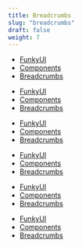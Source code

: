 ```yaml
---
title: Breadcrumbs
slug: "breadcrumbs"
draft: false
weight: 7
---
```


<div class="flex-boxes">
  <div class="flex-box flex-box-big">
    <div class="breadcrumb--small">
      <ul>
        <li class="breadcrumb__item"><a href="#">FunkyUI</a></li>
        <li class="breadcrumb__item"><a href="#">Components</a></li>
        <li class="breadcrumb__item breadcrumb__item--active"><a href="#">Breadcrumbs</a></li>
      </ul>
    </div>    
    <div class="breadcrumb">
      <ul>
        <li class="breadcrumb__item"><a href="#">FunkyUI</a></li>
        <li class="breadcrumb__item"><a href="#">Components</a></li>
        <li class="breadcrumb__item breadcrumb__item--active"><a href="#">Breadcrumbs</a></li>
      </ul>
    </div>    
    <div class="breadcrumb--medium">
      <ul>
        <li class="breadcrumb__item"><a href="#">FunkyUI</a></li>
        <li class="breadcrumb__item"><a href="#">Components</a></li>
        <li class="breadcrumb__item breadcrumb__item--active"><a href="#">Breadcrumbs</a></li>
      </ul>
    </div>    
    <div class="breadcrumb--large">
      <ul>
        <li class="breadcrumb__item"><a href="#">FunkyUI</a></li>
        <li class="breadcrumb__item"><a href="#">Components</a></li>
        <li class="breadcrumb__item breadcrumb__item--active"><a href="#">Breadcrumbs</a></li>
      </ul>
    </div>    
  </div>
  <div class="flex-box flex-box-big">
    <div class="breadcrumb--centered">
      <ul>
        <li class="breadcrumb__item"><a href="#">FunkyUI</a></li>
        <li class="breadcrumb__item"><a href="#">Components</a></li>
        <li class="breadcrumb__item breadcrumb__item--active"><a href="#">Breadcrumbs</a></li>
      </ul>
    </div>
  </div>
  <div class="flex-box flex-box-big">
    <div class="breadcrumb--right">
      <ul>
        <li class="breadcrumb__item"><a href="#">FunkyUI</a></li>
        <li class="breadcrumb__item"><a href="#">Components</a></li>
        <li class="breadcrumb__item breadcrumb__item--active"><a href="#">Breadcrumbs</a></li>
      </ul>
    </div>
  </div>
</div>

